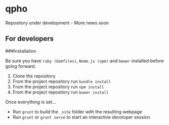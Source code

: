 # qpho

Repository under development - More news soon

## For developers


###Installation

Be sure you have `ruby (Gemfiles)`, `Node.js (npm)` and  `bower` installed before going forward. 

1. Clone the repository
2. From the project repository run `bundle install`
3. From the project repository run `npm install`
4. From the project repository run `bower install`

Once everything is set...

* Run `grunt` to build the `_site` folder with the resulting webpage
* Run `grunt` or `grunt serve` to start an interactive devoloper session
